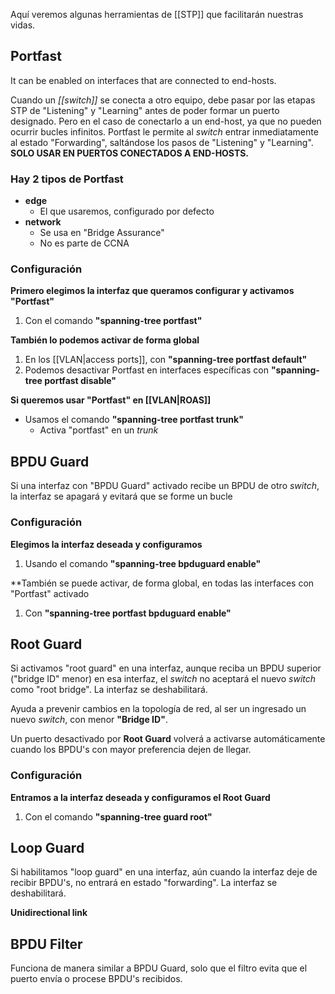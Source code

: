 Aquí veremos algunas herramientas de [[STP]] que facilitarán nuestras vidas.
## Portfast

It can be enabled on interfaces that are connected to end-hosts.

Cuando un *[[switch]]* se conecta a otro equipo, debe pasar por las etapas STP de "Listening" y "Learning" antes de poder formar un puerto designado. Pero en el caso de conectarlo a un end-host, ya que no pueden ocurrir bucles infinitos.
Portfast le permite al *switch* entrar inmediatamente al estado "Forwarding", saltándose los pasos de "Listening" y "Learning".
**SOLO USAR EN PUERTOS CONECTADOS A END-HOSTS.**

### Hay 2 tipos de Portfast

- **edge**
	- El que usaremos, configurado por defecto
- **network**
	- Se usa en "Bridge Assurance"
	- No es parte de CCNA

### Configuración

**Primero elegimos la interfaz que queramos configurar y activamos "Portfast"**
1. Con el comando **"spanning-tree portfast"**

**También lo podemos activar de forma global**
1.  En los [[VLAN|access ports]], con **"spanning-tree portfast default"**
2. Podemos desactivar Portfast en interfaces específicas con **"spanning-tree portfast disable"**

**Si queremos usar "Portfast" en [[VLAN|ROAS]]**

- Usamos el comando **"spanning-tree portfast trunk"**
	- Activa "portfast" en un *trunk*


## BPDU Guard

Si una interfaz con "BPDU Guard"  activado recibe un BPDU de otro *switch*, la interfaz se apagará y evitará que se forme un bucle

### Configuración

**Elegimos la interfaz deseada y configuramos**
1. Usando el comando **"spanning-tree bpduguard enable"**

**También se puede activar, de forma global, en todas las interfaces con "Portfast" activado
1. Con **"spanning-tree portfast bpduguard enable"**

## Root Guard

Si activamos "root guard" en una interfaz, aunque reciba un BPDU superior ("bridge ID" menor) en esa interfaz, el *switch* no aceptará el nuevo *switch* como "root bridge". La interfaz se deshabilitará.

Ayuda a prevenir cambios en la topología de red, al ser un ingresado un nuevo *switch*, con menor **"Bridge ID"**.

Un puerto desactivado por **Root Guard** volverá a activarse automáticamente cuando los BPDU's con mayor preferencia dejen de llegar.

### Configuración

**Entramos a la interfaz deseada y configuramos el Root Guard**
1. Con el comando **"spanning-tree guard root"**


## Loop Guard

Si habilitamos "loop guard" en una interfaz, aún cuando la interfaz deje de recibir BPDU's, no entrará en estado "forwarding". La interfaz se deshabilitará.

**Unidirectional link**

## BPDU Filter

Funciona de manera similar a BPDU Guard, solo que el filtro evita que el puerto envía o procese BPDU's recibidos.